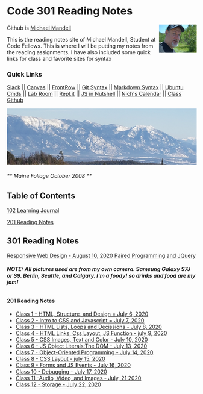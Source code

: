 # Code 301 Reading Notes

 Github is [Michael Mandell](https://github.com/DaddyBearSEA)  <img src="images/michael_banff.jpg" height="75px" width="100px" align="right">

This is the reading notes site of Michael Mandell, Student at Code Fellows. This is where I will be putting my notes from the reading assignments.  I have also included some quick links for class and favorite sites for syntax

### Quick Links
[Slack](https://app.slack.com/client/T039KG69K/D01419MJVAB/thread/C039KG6A1-1591124619.046600) ||  [Canvas](https://canvas.instructure.com/) ||
[FrontRow](https://frontrowviews.com/Home/) || 
[Git Syntax](git.md) || [Markdown Syntax](https://www.markdownguide.org/cheat-sheet/) || [Ubuntu Cmds](https://ubuntu.com/tutorials/command-line-for-beginners#1-overview) || [Lab Room](https://codefellows-lab.herokuapp.com/) || [Repl.it](https://repl.it/login) || [JS in Nutshell](https://read.amazon.com/?asin=B088P9Q6BBI ) || [Nich's Calendar](https://nicholas-carignan.youcanbook.me/) || [Class Github](https://github.com/codefellows/seattle-201d65)

<img src="images/montanna.jpg"  align="center" height="150px" width="750
50px">


###### ** Maine Foliage October 2008 **




## Table of Contents  
[102 Learning Journal](https://daddybearsea.github.io/learning-journal/)

<a href ="#201">201 Reading Notes</a>

## 301 Reading Notes

[Responsive Web Design - August 10, 2020](responsive.md)
[Paired Programming and JQuery](pair-query.md)



  











###### ***NOTE: All pictures used are from my own camera. Samsung Galaxy S7J or S9. Berlin, Seattle, and Calgary. I'm a foody! so drinks and food are my jam!***

#### 201 Reading Notes

- [Class 1 - HTML, Structure, and Design = July 6, 2020](class-01.md) 
- [Class 2 - Intro to CSS and Javascript = July 7, 2020](class-02.md)
- [Class 3 - HTML Lists, Loops and Decissions -  July 8, 2020](class-03.md) 
- [Class 4 - HTML Links, Css Layout, JS Function - july 9, 2020](class-04.md)
- [Class 5 - CSS Images, Text and Color - July 10, 2020](class-05.md)
- [Class 6 - JS Object Literals:The DOM - July 13, 2020](class-06.md) 
- [Class 7 - Object-Oriented Programming - July 14, 2020](class-07.md)
- [Class 8 - CSS Layout - july 15, 2020](class-08.md)
- [Class 9 - Forms and JS Events - July 16, 2020](class-09.md)
- [Class 10 - Debugging - July 17, 2020](class-10.md)
- [Class 11 -Audio, Video, and Images - July, 21 2020](class-11.md)
- [Class 12 - Storage -  July 22, 2020](class-12.md)
